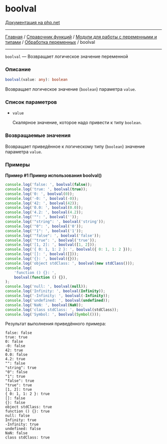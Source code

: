# boolval

[Документация на php.net](https://www.php.net/manual/ru/function.boolval.php)

---

[Главная](../../../../../README.md) / [Справочник функций](../../../../funcref.md) /
[Модули для работы с переменными и типами](../../../vartype.md) /
[Обработка переменных](../../var.md) / boolval

---

`boolval` — Возвращает логическое значение переменной

### Описание

```ts
boolval(value: any): boolean
```

Возвращает логическое значение (`boolean`) параметра `value`.

### Список параметров

-   `value`

    Скалярное значение, которое надо привести к типу `boolean`.

### Возвращаемые значения

Возвращает приведённое к логическому типу (`boolean`) значение параметра `value`.

### Примеры

**Пример #1 Пример использования boolval()**

```js
console.log('false: ', boolval(false));
console.log('true: ', boolval(true));
console.log('0: ', boolval(0));
console.log('-0: ', boolval(-0));
console.log('42: ', boolval(42));
console.log('0.0: ', boolval(0.0));
console.log('4.2: ', boolval(4.2));
console.log('"": ', boolval(''));
console.log('"string": ', boolval('string'));
console.log('"0": ', boolval('0'));
console.log('"1": ', boolval('1'));
console.log('"false": ', boolval('false'));
console.log('"true": ', boolval('true'));
console.log('[1, 2]: ', boolval([1, 2]));
console.log('{ 0: 1, 1: 2 }: ', boolval({ 0: 1, 1: 2 }));
console.log('[]: ', boolval([]));
console.log('{}: ', boolval({}));
console.log('object stdClass: ', boolval(new stdClass()));
console.log(
    'function () {}: ',
    boolval(function () {}),
);
console.log('null: ', boolval(null));
console.log('Infinity: ', boolval(Infinity));
console.log('-Infinity: ', boolval(-Infinity));
console.log('undefined: ', boolval(undefined));
console.log('NaN: ', boolval(NaN));
console.log('class stdClass: ', boolval(stdClass));
console.log('Symbol: ', boolval(Symbol()));
```

Результат выполнения приведённого примера:

    false: false
    true: true
    0: false
    -0: false
    42: true
    0.0: false
    4.2: true
    "": false
    "string": true
    "0": false
    "1": true
    "false": true
    "true": true
    [1, 2]: true
    { 0: 1, 1: 2 }: true
    []: false
    {}: false
    object stdClass: true
    function () {}: true
    null: false
    Infinity: true
    -Infinity: true
    undefined: false
    NaN: false
    class stdClass: true

